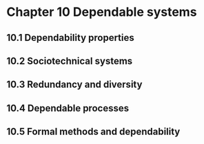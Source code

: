 # Chapter 10 Dependable systems


## 10.1 Dependability properties



## 10.2 Sociotechnical systems



## 10.3 Redundancy and diversity



## 10.4 Dependable processes



## 10.5 Formal methods and dependability



